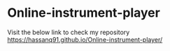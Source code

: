 # Online-instrument-player
Visit the below link to check my repository
https://hassanq91.github.io/Online-instrument-player/
